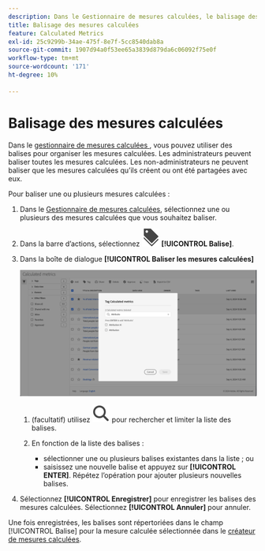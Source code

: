 ```yaml
---
description: Dans le Gestionnaire de mesures calculées, le balisage des segments permet de les organiser.
title: Balisage des mesures calculées
feature: Calculated Metrics
exl-id: 25c9299b-34ae-475f-8e7f-5cc8540dab8a
source-git-commit: 1907d94a0f53ee65a3839d879da6c06092f75e0f
workflow-type: tm+mt
source-wordcount: '171'
ht-degree: 10%

---
```


# Balisage des mesures calculées


Dans le [ gestionnaire de mesures calculées ](cm-manager.md), vous pouvez utiliser des balises pour organiser les mesures calculées. Les administrateurs peuvent baliser toutes les mesures calculées. Les non-administrateurs ne peuvent baliser que les mesures calculées qu’ils créent ou ont été partagées avec eux.

Pour baliser une ou plusieurs mesures calculées :

1. Dans le [Gestionnaire de mesures calculées](cm-manager.md), sélectionnez une ou plusieurs des mesures calculées que vous souhaitez baliser.
1. Dans la barre d’actions, sélectionnez ![Étiquettes](/help/assets/icons/Labels.svg) **[!UICONTROL Balise]**.
1. Dans la boîte de dialogue **[!UICONTROL Baliser les mesures calculées]**

   ![Baliser la boîte de dialogue de mesure calculée](assets/tag-calculated-metric-dialog.png)

   1. (facultatif) utilisez ![Rechercher](/help/assets/icons/Search.svg) pour rechercher et limiter la liste des balises.

   2. En fonction de la liste des balises :

      * sélectionner une ou plusieurs balises existantes dans la liste ; ou
      * saisissez une nouvelle balise et appuyez sur **[!UICONTROL ENTER]**. Répétez l’opération pour ajouter plusieurs nouvelles balises.

1. Sélectionnez **[!UICONTROL Enregistrer]** pour enregistrer les balises des mesures calculées. Sélectionnez **[!UICONTROL Annuler]** pour annuler.

Une fois enregistrées, les balises sont répertoriées dans le champ [!UICONTROL Balise] pour la mesure calculée sélectionnée dans le [créateur de mesures calculées](cm-tagging.md).

<!--

In the Calculated metric manager, you can organize filters by tagging them.

All users can create tags for calculated metrics and apply one or more tags to a metric. However, you can see tags only for those calculated metrics that you own or that have been shared with you. 

>[!TIP]
>
>The most useful types of tags are usually tags that are based on the following criteria:
>
>* **Team names**, such as Social Marketing or Mobile Marketing.
>* **Project** (analysis tags), such as Entry-page analysis.
>* **Categories**, such as Women's or Geography.
>* **Workflows**, such as To be approved or Curated for (a specific business unit).

## Apply tags to a calculated metric

1. In Customer Journey Analytics, select [!UICONTROL **Components**] > [!UICONTROL **Calculated metrics**].

1. In the Calculated metrics manager, select the checkbox next to any metrics that you want to tag.

   ![Tag Calculated metric list with Mobile marketing selected.](assets/cm_add_tags.png)

1. In the [!UICONTROL **Tag Calculated metric**] dialog box: 

   * Add a new tag. Type the name in the **[!UICONTROL Add tags]** field, then press Enter.
   * Select one or more existing tags to apply to the selected metrics.

1. Select [!UICONTROL **Save**] to apply the tags.

## View applied tags

1. In Customer Journey Analytics, select [!UICONTROL **Components**] > [!UICONTROL **Calculated metrics**] to go to the Calculated metrics manager.

1. In the Calculated metrics manager, tags appear in the [!UICONTROL **Tags**] column. (Click the gear icon on the top-right to manage your columns.)

## Filter metrics by tags

1. In Customer Journey Analytics, select [!UICONTROL **Components**] > [!UICONTROL **Calculated metrics**] to go to the Calculated metrics manager.

1. In the Calculated metrics manager, select the **Filter** icon, then select the tags that you want to filter by. 

   Only metrics that have the filter you select are shown.

-->

